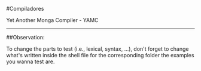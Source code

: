 #Compiladores

Yet Another Monga Compiler - YAMC

--------------------------------------------------------------

##Observation:

To change the parts to test (i.e., lexical, syntax, ...), don't forget to change what's written inside the shell file for the corresponding folder the examples you wanna test are.